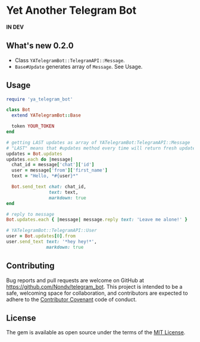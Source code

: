 # Yet Another Telegram Bot

**IN DEV**

## What's new **0.2.0**

* Class `YATelegramBot::TelegramAPI::Message`.
* `Base#Update` generates array of `Message`. See Usage.


## Usage

```ruby
require 'ya_telegram_bot'

class Bot
  extend YATelegramBot::Base

  token YOUR_TOKEN
end

# getting LAST updates as array of YATelegramBot:TelegramAPI::Message
# "LAST" means that #updates method every time will return fresh updates (so you will never get same updates inside your process)
updates = Bot.updates
updates.each do |message|
  chat_id = message['chat']['id']
  user = message['from']['first_name']
  text = "Hello, *#{user}*"

  Bot.send_text chat: chat_id,
                text: text,
                markdown: true
end

# reply to message
Bot.updates.each { |message| message.reply text: 'Leave me alone!' }

# YATelegramBot::TelegramAPI::User
user = Bot.updates[0].from
user.send_text text: '*hey hey!*',
               markdown: true


```

## Contributing

Bug reports and pull requests are welcome on GitHub at https://github.com/Nondv/telegram_bot.
This project is intended to be a safe, welcoming space for collaboration,
and contributors are expected to adhere to the [Contributor Covenant](http://contributor-covenant.org) code of conduct.


## License

The gem is available as open source under the terms of the [MIT License](http://opensource.org/licenses/MIT).

